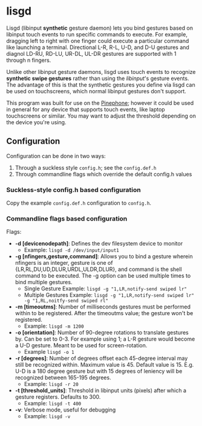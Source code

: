 # lisgd

Lisgd (libinput **synthetic** gesture daemon) lets you bind gestures based on
libinput touch events to run specific commands to execute. For example,
dragging left to right with one finger could execute a particular command
like launching a terminal. Directional L-R, R-L, U-D, and D-U gestures and
diagnol LD-RU, RD-LU, UR-DL, UL-DR gestures are supported with 1 through 
n fingers.

Unlike other libinput gesture daemons, lisgd uses touch events to
recognize **synthetic swipe gestures** rather than using the *libinput*'s
gesture events. The advantage of this is that the synthetic gestures
you define via lisgd can be used on touchscreens, which normal libinput
gestures don't support.

This program was built for use on the [Pinephone](https://www.pine64.org/pinephone/);
however it could be used in general for any device that supports touch events,
like laptop touchscreens or similar. You may want to adjust the threshold
depending on the device you're using.

## Configuration
Configuration can be done in two ways:

1. Through a suckless style `config.h`; see the `config.def.h`
2. Through commandline flags which override the default config.h values

### Suckless-style config.h based configuration
Copy the example `config.def.h` configuration to `config.h`.

### Commandline flags based configuration
Flags:

- **-d [devicenodepath]**: Defines the dev filesystem device to monitor
  - Example: `lisgd -d /dev/input/input1`
- **-g [nfingers,gesture,command]**: Allows you to bind a gesture wherein 
  nfingers is an integer, gesture is one of {LR,RL,DU,UD,DLUR,URDL,ULDR,DLUR},
  and command is the shell command to be executed. The -g option can be used
  multiple times to bind multiple gestures.
  - Single Gesture Example: `lisgd -g "1,LR,notify-send swiped lr"`
  - Multiple Gestures Example: `lisgd -g "1,LR,notify-send swiped lr" -g "1,RL,noitfy-send swiped rl"`
- **-m [timeoutms]**: Number of milliseconds gestures must be performed within 
    to be registered. After the timeoutms value; the gesture won't be registered.
  - Example: `lisgd -m 1200`
- **-o [orientation]**: Number of 90-degree rotations to translate gestures by. 
  Can be set to 0-3. For example using 1; a L-R gesture would become a U-D 
  gesture. Meant to be used for screen-rotation.
  - Example `lisgd -o 1`
- **-r [degrees]**: Number of degrees offset each 45-degree interval may still 
  be recognized within. Maximum value is 45. Default value is 15. E.g. U-D 
  is a 180 degree gesture but with 15 degrees of leniency will be recognized 
  between 165-195 degrees.
  - Example: `lisgd -r 20`
- **-t [threshold_units]**: Threshold in libinput units (pixels) after which a 
  gesture registers. Defaults to 300.
  - Example: `lisgd -t 400`
- **-v**: Verbose mode, useful for debugging
  - Example: `lisgd -v`
